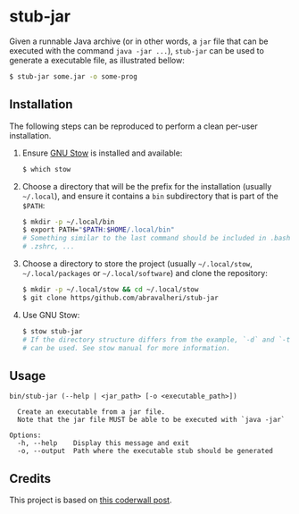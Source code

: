 stub-jar
========

Given a runnable Java archive (or in other words, a `jar` file that can be
executed with the command `java -jar ...`), `stub-jar` can be used to generate
a executable file, as illustrated bellow:

```bash
$ stub-jar some.jar -o some-prog
```

Installation
------------

The following steps can be reproduced to perform a clean per-user installation.

1. Ensure [GNU Stow](https://www.gnu.org/software/stow/manual/stow.html) is
   installed and available:
   ```bash
   $ which stow
   ```
2. Choose a directory that will be the prefix for the installation
   (usually `~/.local`), and ensure it contains a `bin` subdirectory that
   is part of the `$PATH`:
   ```bash
   $ mkdir -p ~/.local/bin
   $ export PATH="$PATH:$HOME/.local/bin"
   # Something similar to the last command should be included in .bashrc,
   # .zshrc, ...
   ```
3. Choose a directory to store the project (usually `~/.local/stow`,
   `~/.local/packages` or `~/.local/software`) and clone the repository:
   ```bash
   $ mkdir -p ~/.local/stow && cd ~/.local/stow
   $ git clone https/github.com/abravalheri/stub-jar
   ```
4. Use GNU Stow:
   ```bash
   $ stow stub-jar
   # If the directory structure differs from the example, `-d` and `-t` options
   # can be used. See stow manual for more information.
   ```

Usage
-----

```
bin/stub-jar (--help | <jar_path> [-o <executable_path>])

  Create an executable from a jar file.
  Note that the jar file MUST be able to be executed with `java -jar`

Options:
  -h, --help	Display this message and exit
  -o, --output	Path where the executable stub should be generated
```

Credits
-------

This project is based on
[this coderwall post](https://coderwall.com/p/ssuaxa/how-to-make-a-jar-file-linux-executable).
